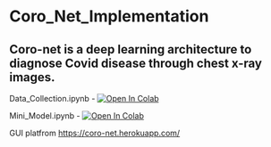 # Coro_Net_Implementation
## Coro-net is a deep learning architecture to diagnose Covid disease through chest x-ray images.

Data_Collection.ipynb - [![Open In Colab](https://colab.research.google.com/assets/colab-badge.svg)](https://colab.research.google.com/github/Rajsoni03/Coro_Net_Implementation/blob/main/Data_Collection.ipynb) 

Mini_Model.ipynb - [![Open In Colab](https://colab.research.google.com/assets/colab-badge.svg)](https://colab.research.google.com/github/Rajsoni03/Coro_Net_Implementation/blob/main/Mini_Model.ipynb) 

GUI platfrom
https://coro-net.herokuapp.com/
